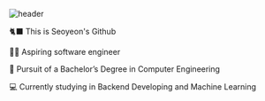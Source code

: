 ![header](https://capsule-render.vercel.app/api?type=transparent&text=Hi,&nbsp;I'm&nbsp;Seoyeon👋&fontColor=6495ED)

<div>
    <p>🐈‍⬛ This is Seoyeon's Github</p>
    <p>👩‍💻 Aspiring software engineer </p>
    <p>🏫 Pursuit of a Bachelor’s Degree in Computer Engineering</p>
    <p>💻 Currently studying in Backend Developing and Machine Learning</p>
</div>


